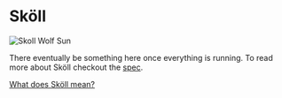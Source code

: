 # Sköll
![Skoll Wolf Sun](https://cloud.githubusercontent.com/assets/578259/5482140/a07fb8a0-8610-11e4-9428-dd585593c16c.png)

There eventually be something here once everything is running. To read more about Sköll checkout the [spec](https://github.com/honeinc/skoll/blob/master/SPEC.md).

[What does Sköll mean?](http://en.wikipedia.org/wiki/Sk%C3%B6ll)

